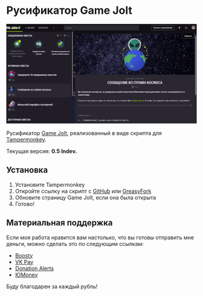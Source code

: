 # Русификатор Game Jolt
<center>
    <img title="Обзор перевода" alt="Обзор перевода" src="https://github.com/RushanM/GameJolt-Russian-Translation/blob/main/cover.png?raw=true">
</center>

Русификатор [Game Jolt](https://gamejolt.com/), реализованный в виде скрипта для [Tampermonkey](https://github.com/Tampermonkey/tampermonkey).

Текущая версия: **0.5 Indev.**

## Установка

1. Установите Tampermonkey
2. Откройте ссылку на скрипт c [GitHub](https://github.com/RushanM/GameJolt-Russian-Translation/raw/main/%D0%A0%D1%83%D1%81%D0%B8%D1%84%D0%B8%D0%BA%D0%B0%D1%82%D0%BE%D1%80%20Game%20Jolt.user.js) или [GreasyFork](https://greasyfork.org/ru/scripts/496844-game-jolt-russian-translation)
3. Обновите страницу Game Jolt, если она была открыта
4. Готово!

## Материальная поддержка
Если моя работа нравится вам настолько, что вы готовы отправить мне деньги, можно сделать это по следующим ссылкам:
* [Boosty](https://boosty.to/rushanm)
* [VK Pay](https://vk.me/moneysend/deflecta)
* [Donation Alerts](https://www.donationalerts.com/r/deflecta)
* [ЮMoney](https://yoomoney.ru/to/410015215253910)

Буду благодарен за каждый рубль!